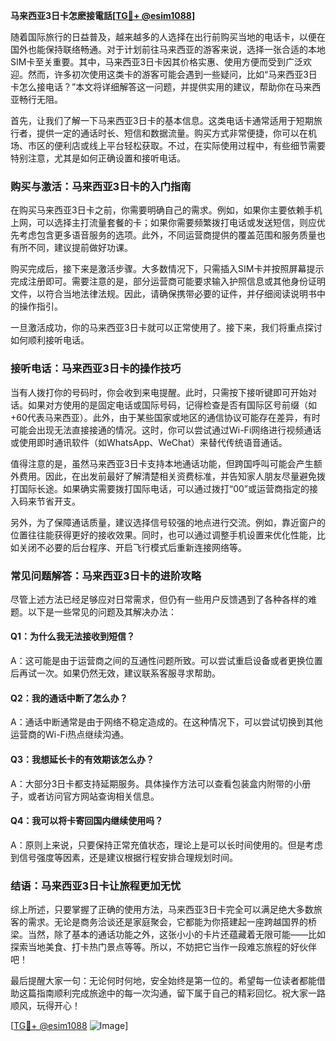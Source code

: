 **马来西亚3日卡怎麽接電話[[TG💪+ @esim1088](https://t.me/s/esim1088)]**

随着国际旅行的日益普及，越来越多的人选择在出行前购买当地的电话卡，以便在国外也能保持联络畅通。对于计划前往马来西亚的游客来说，选择一张合适的本地SIM卡至关重要。其中，马来西亚3日卡因其价格实惠、使用方便而受到广泛欢迎。然而，许多初次使用这类卡的游客可能会遇到一些疑问，比如“马来西亚3日卡怎么接电话？”本文将详细解答这一问题，并提供实用的建议，帮助你在马来西亚畅行无阻。

首先，让我们了解一下马来西亚3日卡的基本信息。这类电话卡通常适用于短期旅行者，提供一定的通话时长、短信和数据流量。购买方式非常便捷，你可以在机场、市区的便利店或线上平台轻松获取。不过，在实际使用过程中，有些细节需要特别注意，尤其是如何正确设置和接听电话。

### **购买与激活：马来西亚3日卡的入门指南**

在购买马来西亚3日卡之前，你需要明确自己的需求。例如，如果你主要依赖手机上网，可以选择主打流量套餐的卡；如果你需要频繁拨打电话或发送短信，则应优先考虑包含更多语音服务的选项。此外，不同运营商提供的覆盖范围和服务质量也有所不同，建议提前做好功课。

购买完成后，接下来是激活步骤。大多数情况下，只需插入SIM卡并按照屏幕提示完成注册即可。需要注意的是，部分运营商可能要求输入护照信息或其他身份证明文件，以符合当地法律法规。因此，请确保携带必要的证件，并仔细阅读说明书中的操作指引。

一旦激活成功，你的马来西亚3日卡就可以正常使用了。接下来，我们将重点探讨如何顺利接听电话。

### **接听电话：马来西亚3日卡的操作技巧**

当有人拨打你的号码时，你会收到来电提醒。此时，只需按下接听键即可开始对话。如果对方使用的是固定电话或国际号码，记得检查是否有国际区号前缀（如+60代表马来西亚）。此外，由于某些国家或地区的通信协议可能存在差异，有时可能会出现无法直接接通的情况。这时，你可以尝试通过Wi-Fi网络进行视频通话或使用即时通讯软件（如WhatsApp、WeChat）来替代传统语音通话。

值得注意的是，虽然马来西亚3日卡支持本地通话功能，但跨国呼叫可能会产生额外费用。因此，在出发前最好了解清楚相关资费标准，并告知家人朋友尽量避免拨打国际长途。如果确实需要拨打国际电话，可以通过拨打“00”或运营商指定的接入码来节省开支。

另外，为了保障通话质量，建议选择信号较强的地点进行交流。例如，靠近窗户的位置往往能获得更好的接收效果。同时，也可以通过调整手机设置来优化性能，比如关闭不必要的后台程序、开启飞行模式后重新连接网络等。

### **常见问题解答：马来西亚3日卡的进阶攻略**

尽管上述方法已经足够应对日常需求，但仍有一些用户反馈遇到了各种各样的难题。以下是一些常见的问题及其解决办法：

#### **Q1：为什么我无法接收到短信？**
A：这可能是由于运营商之间的互通性问题所致。可以尝试重启设备或者更换位置后再试一次。如果仍然无效，建议联系客服寻求帮助。

#### **Q2：我的通话中断了怎么办？**
A：通话中断通常是由于网络不稳定造成的。在这种情况下，可以尝试切换到其他运营商的Wi-Fi热点继续沟通。

#### **Q3：我想延长卡的有效期该怎么办？**
A：大部分3日卡都支持延期服务。具体操作方法可以查看包装盒内附带的小册子，或者访问官方网站查询相关信息。

#### **Q4：我可以将卡寄回国内继续使用吗？**
A：原则上来说，只要保持正常充值状态，理论上是可以长时间使用的。但是考虑到信号强度等因素，还是建议根据行程安排合理规划时间。

### **结语：马来西亚3日卡让旅程更加无忧**

综上所述，只要掌握了正确的使用方法，马来西亚3日卡完全可以满足绝大多数旅客的需求。无论是商务洽谈还是家庭聚会，它都能为你搭建起一座跨越国界的桥梁。当然，除了基本的通话功能之外，这张小小的卡片还蕴藏着无限可能——比如探索当地美食、打卡热门景点等等。所以，不妨把它当作一段难忘旅程的好伙伴吧！

最后提醒大家一句：无论何时何地，安全始终是第一位的。希望每一位读者都能借助这篇指南顺利完成旅途中的每一次沟通，留下属于自己的精彩回忆。祝大家一路顺风，玩得开心！

[[TG💪+ @esim1088](https://t.me/s/esim1088) ![Image](https://i.postimg.cc/4NQfJmqS/Snipaste-2025-05-13-00-14-12.png)]